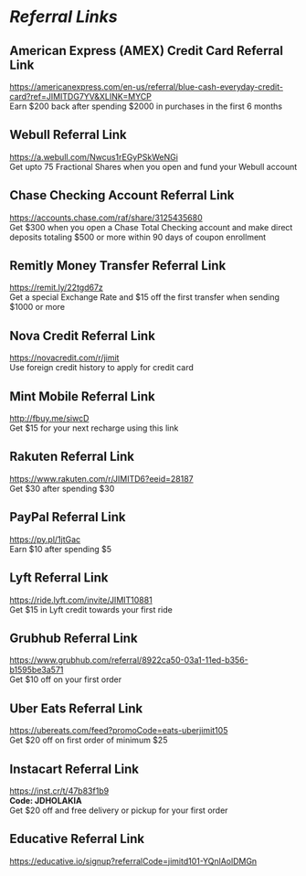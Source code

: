 # _Referral Links_

## American Express (AMEX) Credit Card Referral Link
<https://americanexpress.com/en-us/referral/blue-cash-everyday-credit-card?ref=JIMITDG7YV&XLINK=MYCP>  
Earn $200 back after spending $2000 in purchases in the first 6 months

## Webull Referral Link
<https://a.webull.com/Nwcus1rEGyPSkWeNGi>  
Get upto 75 Fractional Shares when you open and fund your Webull account

## Chase Checking Account Referral Link
<https://accounts.chase.com/raf/share/3125435680>  
Get $300 when you open a Chase Total Checking account and make direct deposits totaling $500 or more within 90 days of coupon enrollment

## Remitly Money Transfer Referral Link
<https://remit.ly/22tgd67z>  
Get a special Exchange Rate and $15 off the first transfer when sending $1000 or more

## Nova Credit Referral Link
<https://novacredit.com/r/jimit>  
Use foreign credit history to apply for credit card  

## Mint Mobile Referral Link
<http://fbuy.me/siwcD>  
Get $15 for your next recharge using this link

## Rakuten Referral Link
<https://www.rakuten.com/r/JIMITD6?eeid=28187>  
Get $30 after spending $30

## PayPal Referral Link
<https://py.pl/1jtGac>  
Earn $10 after spending $5

## Lyft Referral Link
<https://ride.lyft.com/invite/JIMIT10881>  
Get $15 in Lyft credit towards your first ride

## Grubhub Referral Link
<https://www.grubhub.com/referral/8922ca50-03a1-11ed-b356-b1595be3a571>  
Get $10 off on your first order

## Uber Eats Referral Link
<https://ubereats.com/feed?promoCode=eats-uberjimit105>  
Get $20 off on first order of minimum $25

## Instacart Referral Link
<https://inst.cr/t/47b83f1b9>  
**Code: JDHOLAKIA**  
Get $20 off and free delivery or pickup for your first order

## Educative Referral Link
<https://educative.io/signup?referralCode=jimitd101-YQnlAolDMGn>
